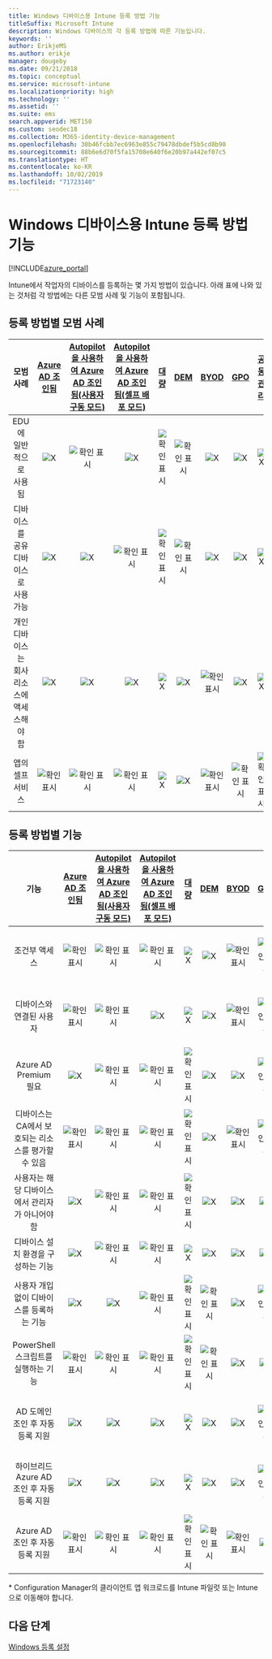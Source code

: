 ```yaml
---
title: Windows 디바이스용 Intune 등록 방법 기능
titleSuffix: Microsoft Intune
description: Windows 디바이스의 각 등록 방법에 따른 기능입니다.
keywords: ''
author: ErikjeMS
ms.author: erikje
manager: dougeby
ms.date: 09/21/2018
ms.topic: conceptual
ms.service: microsoft-intune
ms.localizationpriority: high
ms.technology: ''
ms.assetid: ''
ms.suite: ems
search.appverid: MET150
ms.custom: seodec18
ms.collection: M365-identity-device-management
ms.openlocfilehash: 30b46fcbb7ec6963e855c79478dbdef5b5cd8b90
ms.sourcegitcommit: 88b6e6d70f5fa15708e640f6e20b97a442ef07c5
ms.translationtype: HT
ms.contentlocale: ko-KR
ms.lasthandoff: 10/02/2019
ms.locfileid: "71723140"
---
```

# <a name="intune-enrollment-method-capabilities-for-windows-devices"></a>Windows 디바이스용 Intune 등록 방법 기능
[!INCLUDE[azure_portal](../includes/azure_portal.md)]

Intune에서 작업자의 디바이스를 등록하는 몇 가지 방법이 있습니다. 아래 표에 나와 있는 것처럼 각 방법에는 다른 모범 사례 및 기능이 포함됩니다.

## <a name="best-practices-by-enrollment-method"></a>등록 방법별 모범 사례
| **모범 사례** | **[Azure AD 조인됨](windows-enroll.md#enable-windows-10-automatic-enrollment)**|**[Autopilot을 사용하여 Azure AD 조인됨(사용자 구동 모드)](enrollment-autopilot.md)** |**[Autopilot을 사용하여 Azure AD 조인됨(셀프 배포 모드)](enrollment-autopilot.md)** |**[대량](windows-bulk-enroll.md)**|**[DEM](device-enrollment-manager-enroll.md)** | **[BYOD](device-enrollment.md#bring-your-own-device)** | **[GPO](https://docs.microsoft.com/windows/client-management/mdm/enroll-a-windows-10-device-automatically-using-group-policy)** | **[공동 관리](https://docs.microsoft.com/sccm/core/clients/manage/co-management-overview)** |
|:---:|:---:|:---:|:---:|:---:|:---:|:---:|:---:|:---:|
|EDU에 일반적으로 사용됨|![X](./media/enrollment-method-capab/xmark.png)|![확인 표시](./media/enrollment-method-capab/checkmark.png)|![X](./media/enrollment-method-capab/xmark.png)|![확인 표시](./media/enrollment-method-capab/checkmark.png)|![확인 표시](./media/enrollment-method-capab/checkmark.png)|![X](./media/enrollment-method-capab/xmark.png)|![X](./media/enrollment-method-capab/xmark.png)|![X](./media/enrollment-method-capab/xmark.png)|
|디바이스를 공유 디바이스로 사용 가능|![X](./media/enrollment-method-capab/xmark.png)|![X](./media/enrollment-method-capab/xmark.png)|![확인 표시](./media/enrollment-method-capab/checkmark.png)|![확인 표시](./media/enrollment-method-capab/checkmark.png)|![확인 표시](./media/enrollment-method-capab/checkmark.png)|![X](./media/enrollment-method-capab/xmark.png)|![X](./media/enrollment-method-capab/xmark.png)|![X](./media/enrollment-method-capab/xmark.png)|
|개인 디바이스는 회사 리소스에 액세스해야 함|![X](./media/enrollment-method-capab/xmark.png)|![X](./media/enrollment-method-capab/xmark.png)|![X](./media/enrollment-method-capab/xmark.png)|![X](./media/enrollment-method-capab/xmark.png)|![X](./media/enrollment-method-capab/xmark.png)|![확인 표시](./media/enrollment-method-capab/checkmark.png)|![X](./media/enrollment-method-capab/xmark.png)|![X](./media/enrollment-method-capab/xmark.png)|
|앱의 셀프 서비스|![확인 표시](./media/enrollment-method-capab/checkmark.png)|![확인 표시](./media/enrollment-method-capab/checkmark.png)|![확인 표시](./media/enrollment-method-capab/checkmark.png)|![X](./media/enrollment-method-capab/xmark.png)|![X](./media/enrollment-method-capab/xmark.png)|![확인 표시](./media/enrollment-method-capab/checkmark.png)|![확인 표시](./media/enrollment-method-capab/checkmark.png)|![확인 표시](./media/enrollment-method-capab/checkmark.png)|

## <a name="capabilities-by-enrollment-method"></a>등록 방법별 기능

| **기능** | **[Azure AD 조인됨](windows-enroll.md#enable-windows-10-automatic-enrollment)**|**[Autopilot을 사용하여 Azure AD 조인됨(사용자 구동 모드)](enrollment-autopilot.md)** |**[Autopilot을 사용하여 Azure AD 조인됨(셀프 배포 모드)](enrollment-autopilot.md)** |**[대량](windows-bulk-enroll.md)**|**[DEM](device-enrollment-manager-enroll.md)** | **[BYOD](device-enrollment.md#bring-your-own-device)** | **[GPO](https://docs.microsoft.com/windows/client-management/mdm/enroll-a-windows-10-device-automatically-using-group-policy)** | **[공동 관리](https://docs.microsoft.com/sccm/core/clients/manage/co-management-overview)** |
|:---:|:---:|:---:|:---:|:---:|:---:|:---:|:---:|:---:|
|조건부 액세스                                      |![확인 표시](./media/enrollment-method-capab/checkmark.png)|![확인 표시](./media/enrollment-method-capab/checkmark.png)|![확인 표시](./media/enrollment-method-capab/checkmark.png)|![X](./media/enrollment-method-capab/xmark.png)|![X](./media/enrollment-method-capab/xmark.png)|![확인 표시](./media/enrollment-method-capab/checkmark.png)|![확인 표시](./media/enrollment-method-capab/checkmark.png)|![확인 표시](./media/enrollment-method-capab/checkmark.png)|
|디바이스와 연결된 사용자                    |![확인 표시](./media/enrollment-method-capab/checkmark.png)|![확인 표시](./media/enrollment-method-capab/checkmark.png)|![X](./media/enrollment-method-capab/xmark.png)|![X](./media/enrollment-method-capab/xmark.png)|![X](./media/enrollment-method-capab/xmark.png)|![확인 표시](./media/enrollment-method-capab/checkmark.png)|![확인 표시](./media/enrollment-method-capab/checkmark.png)|![확인 표시](./media/enrollment-method-capab/checkmark.png)|
|Azure AD Premium 필요                               |![X](./media/enrollment-method-capab/xmark.png)|![확인 표시](./media/enrollment-method-capab/checkmark.png)|![확인 표시](./media/enrollment-method-capab/checkmark.png)|![확인 표시](./media/enrollment-method-capab/checkmark.png)|![X](./media/enrollment-method-capab/xmark.png)|![X](./media/enrollment-method-capab/xmark.png)|![확인 표시](./media/enrollment-method-capab/checkmark.png)|![확인 표시](./media/enrollment-method-capab/checkmark.png)|
|디바이스는 CA에서 보호되는 리소스를 평가할 수 있음             |![확인 표시](./media/enrollment-method-capab/checkmark.png)|![확인 표시](./media/enrollment-method-capab/checkmark.png)|![확인 표시](./media/enrollment-method-capab/checkmark.png)|![확인 표시](./media/enrollment-method-capab/checkmark.png)|![X](./media/enrollment-method-capab/xmark.png)|![확인 표시](./media/enrollment-method-capab/checkmark.png)|![확인 표시](./media/enrollment-method-capab/checkmark.png)|![확인 표시](./media/enrollment-method-capab/checkmark.png)|
|사용자는 해당 디바이스에서 관리자가 아니어야 함               |![X](./media/enrollment-method-capab/xmark.png)|![확인 표시](./media/enrollment-method-capab/checkmark.png)|![확인 표시](./media/enrollment-method-capab/checkmark.png)|![확인 표시](./media/enrollment-method-capab/checkmark.png)|![X](./media/enrollment-method-capab/xmark.png)|![X](./media/enrollment-method-capab/xmark.png)|![X](./media/enrollment-method-capab/xmark.png)|![X](./media/enrollment-method-capab/xmark.png)|
|디바이스 설치 환경을 구성하는 기능        |![X](./media/enrollment-method-capab/xmark.png)|![확인 표시](./media/enrollment-method-capab/checkmark.png)|![확인 표시](./media/enrollment-method-capab/checkmark.png)|![X](./media/enrollment-method-capab/xmark.png)|![X](./media/enrollment-method-capab/xmark.png)|![X](./media/enrollment-method-capab/xmark.png)|![X](./media/enrollment-method-capab/xmark.png)|![X](./media/enrollment-method-capab/xmark.png)|
|사용자 개입 없이 디바이스를 등록하는 기능      |![X](./media/enrollment-method-capab/xmark.png)|![X](./media/enrollment-method-capab/xmark.png)|![확인 표시](./media/enrollment-method-capab/checkmark.png)|![확인 표시](./media/enrollment-method-capab/checkmark.png)|![확인 표시](./media/enrollment-method-capab/checkmark.png)|![X](./media/enrollment-method-capab/xmark.png)|![확인 표시](./media/enrollment-method-capab/checkmark.png)|![확인 표시](./media/enrollment-method-capab/checkmark.png)|
|PowerShell 스크립트를 실행하는 기능                       |![확인 표시](./media/enrollment-method-capab/checkmark.png)|![확인 표시](./media/enrollment-method-capab/checkmark.png)|![확인 표시](./media/enrollment-method-capab/checkmark.png)|![확인 표시](./media/enrollment-method-capab/checkmark.png)|![확인 표시](./media/enrollment-method-capab/checkmark.png)|![X](./media/enrollment-method-capab/xmark.png)|![X](./media/enrollment-method-capab/xmark.png)|![X](./media/enrollment-method-capab/checkmark.png)\*| 
|AD 도메인 조인 후 자동 등록 지원      |![X](./media/enrollment-method-capab/xmark.png)|![X](./media/enrollment-method-capab/xmark.png)|![X](./media/enrollment-method-capab/xmark.png)|![X](./media/enrollment-method-capab/xmark.png)|![X](./media/enrollment-method-capab/xmark.png)|![X](./media/enrollment-method-capab/xmark.png)|![확인 표시](./media/enrollment-method-capab/checkmark.png)|![확인 표시](./media/enrollment-method-capab/checkmark.png)|
|하이브리드 Azure AD 조인 후 자동 등록 지원|![X](./media/enrollment-method-capab/xmark.png)|![X](./media/enrollment-method-capab/xmark.png)|![X](./media/enrollment-method-capab/xmark.png)|![X](./media/enrollment-method-capab/xmark.png)|![X](./media/enrollment-method-capab/xmark.png)|![X](./media/enrollment-method-capab/xmark.png)|![확인 표시](./media/enrollment-method-capab/checkmark.png)|![확인 표시](./media/enrollment-method-capab/checkmark.png)|
|Azure AD 조인 후 자동 등록 지원       |![확인 표시](./media/enrollment-method-capab/checkmark.png)|![확인 표시](./media/enrollment-method-capab/checkmark.png)|![확인 표시](./media/enrollment-method-capab/checkmark.png)|![확인 표시](./media/enrollment-method-capab/checkmark.png)|![확인 표시](./media/enrollment-method-capab/checkmark.png)|![확인 표시](./media/enrollment-method-capab/checkmark.png)|![X](./media/enrollment-method-capab/xmark.png)|![X](./media/enrollment-method-capab/xmark.png)|

\* Configuration Manager의 클라이언트 앱 워크로드를 Intune 파일럿 또는 Intune으로 이동해야 합니다.

## <a name="next-steps"></a>다음 단계

[Windows 등록 설정](windows-enroll.md)

